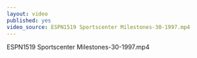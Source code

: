```yaml
---
layout: video
published: yes
video_source: ESPN1519 Sportscenter Milestones-30-1997.mp4
---
```

ESPN1519 Sportscenter Milestones-30-1997.mp4
